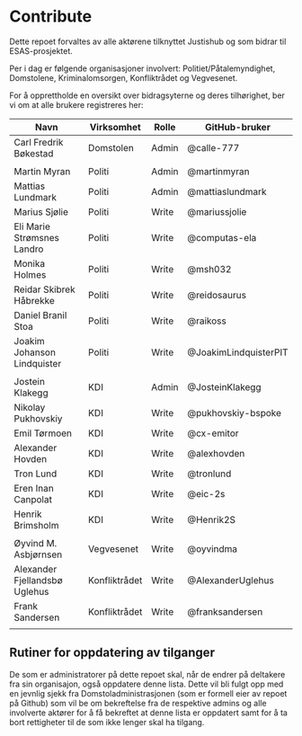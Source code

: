 # Contribute

Dette repoet forvaltes av alle aktørene tilknyttet Justishub og som bidrar til ESAS-prosjektet.

Per i dag er følgende organisasjoner involvert: Politiet/Påtalemyndighet, Domstolene, Kriminalomsorgen, Konfliktrådet og
Vegvesenet.

For å opprettholde en oversikt over bidragsyterne og deres tilhørighet, ber vi om at alle brukere registreres her:

| Navn                          | Virksomhet    | Rolle | GitHub-bruker         |
|-------------------------------|---------------|-------|-----------------------|
| Carl Fredrik Bøkestad         | Domstolen     | Admin | @calle-777            | 
|                               |               |       |                       |
| Martin Myran                  | Politi        | Admin | @martinmyran          |
| Mattias Lundmark              | Politi        | Admin | @mattiaslundmark      |
| Marius Sjølie                 | Politi        | Write | @mariussjolie         |
| Eli Marie Strømsnes Landro    | Politi        | Write | @computas-ela         |
| Monika Holmes                 | Politi        | Write | @msh032               |
| Reidar Skibrek Håbrekke       | Politi        | Write | @reidosaurus          |
| Daniel Branil Stoa            | Politi        | Write | @raikoss              |
| Joakim Johanson Lindquister   | Politi        | Write | @JoakimLindquisterPIT |
|                               |               |       |                       |
| Jostein Klakegg               | KDI           | Admin | @JosteinKlakegg       |
| Nikolay Pukhovskiy            | KDI           | Write | @pukhovskiy-bspoke    |
| Emil Tørmoen                  | KDI           | Write | @cx-emitor            |
| Alexander Hovden              | KDI           | Write | @alexhovden           |
| Tron Lund                     | KDI           | Write | @tronlund             |
| Eren Inan Canpolat            | KDI           | Write | @eic-2s               |
| Henrik Brimsholm              | KDI           | Write | @Henrik2S             |
|                               |               |       |                       |
| Øyvind M. Asbjørnsen          | Vegvesenet    | Write | @oyvindma             |
| Alexander Fjellandsbø Uglehus | Konfliktrådet | Write | @AlexanderUglehus     |
| Frank Sandersen               | Konfliktrådet | Write | @franksandersen       |
|                               |               |       |                       |

## Rutiner for oppdatering av tilganger

De som er administratorer på dette repoet skal, når de endrer på deltakere fra sin organisajon, også oppdatere denne lista.
Dette vil bli fulgt opp med en jevnlig sjekk fra Domstoladministrasjonen (som er formell eier av repoet på Github) som vil 
be om bekreftelse fra de respektive admins og alle involverte aktører for å få bekreftet at denne lista er oppdatert samt
for å ta bort rettigheter til de som ikke lenger skal ha tilgang.
